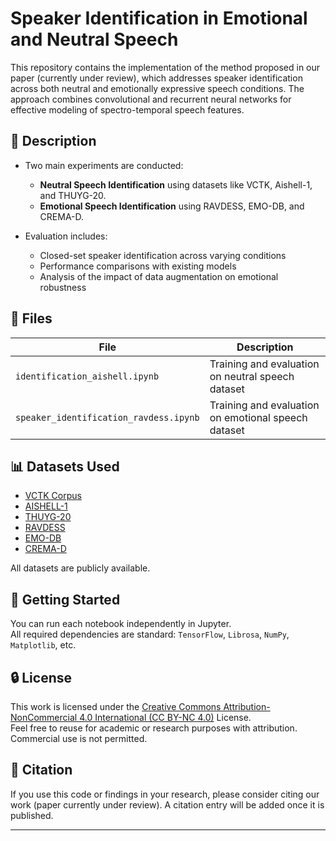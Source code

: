 # Speaker Identification in Emotional and Neutral Speech

This repository contains the implementation of the method proposed in our paper (currently under review), which addresses speaker identification across both neutral and emotionally expressive speech conditions. The approach combines convolutional and recurrent neural networks for effective modeling of spectro-temporal speech features.

## 📄 Description

- Two main experiments are conducted:
  - **Neutral Speech Identification** using datasets like VCTK, Aishell-1, and THUYG-20.
  - **Emotional Speech Identification** using RAVDESS, EMO-DB, and CREMA-D.

- Evaluation includes:
  - Closed-set speaker identification across varying conditions
  - Performance comparisons with existing models
  - Analysis of the impact of data augmentation on emotional robustness

## 📁 Files

| File | Description |
|------|-------------|
| `identification_aishell.ipynb` | Training and evaluation on neutral speech dataset |
| `speaker_identification_ravdess.ipynb` | Training and evaluation on emotional speech dataset |

## 📊 Datasets Used

- [VCTK Corpus](https://datashare.ed.ac.uk/handle/10283/3443)
- [AISHELL-1](https://openslr.org/33/)
- [THUYG-20](https://openslr.org/22/)
- [RAVDESS](http://zenodo.org/records/1188976)
- [EMO-DB](https://zenodo.org/records/7447302)
- [CREMA-D](https://www.kaggle.com/datasets/ejlok1/cremad)

All datasets are publicly available.

## 🚀 Getting Started

You can run each notebook independently in Jupyter.  
All required dependencies are standard: `TensorFlow`, `Librosa`, `NumPy`, `Matplotlib`, etc.

## 🔒 License

This work is licensed under the [Creative Commons Attribution-NonCommercial 4.0 International (CC BY-NC 4.0)](https://creativecommons.org/licenses/by-nc/4.0/) License.  
Feel free to reuse for academic or research purposes with attribution. Commercial use is not permitted.

## 📌 Citation

If you use this code or findings in your research, please consider citing our work (paper currently under review). A citation entry will be added once it is published.

---

